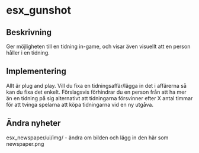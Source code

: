 # esx_gunshot
## Beskrivning
Ger möjligheten till en tidning in-game, och visar även visuellt att en person håller i en tidning.

## Implementering
Allt är plug and play. Vill du fixa en tidningsaffär/lägga in det i affärerna så kan du fixa det enkelt. Förslagsvis förhindrar du en person från att ha mer än en tidning på sig alternativt att tidningarna försvinner efter X antal timmar för att tvinga spelarna att köpa tidningarna vid en ny utgåva. 

## Ändra nyheter
esx_newspaper/ui/img/ - ändra om bilden och lägg in den här som newspaper.png
